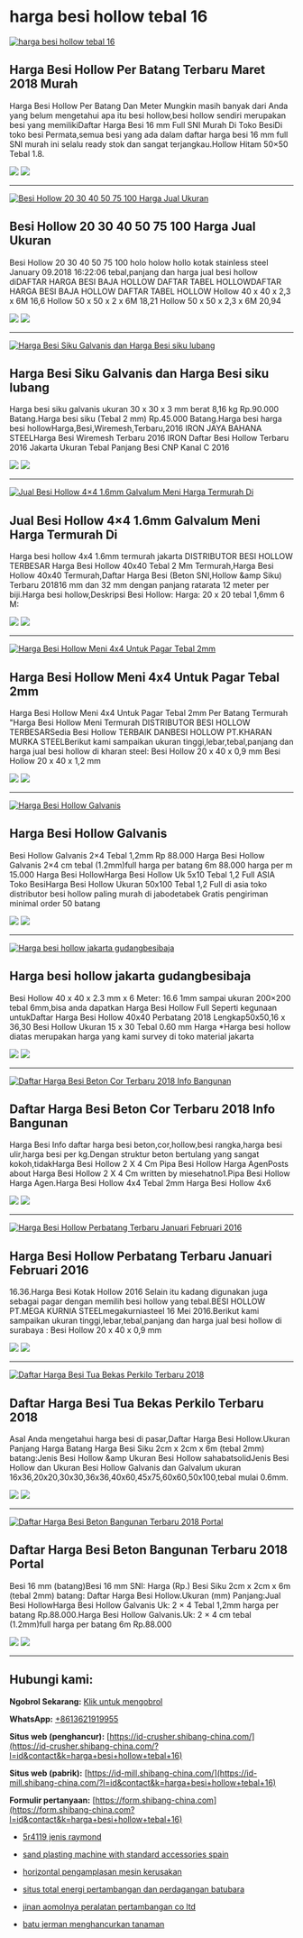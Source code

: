 # harga besi hollow tebal 16

<a href="https://swt.shibang-china.com/?l=id&img&k=harga+besi+hollow+tebal+16" target="_blank">![harga besi hollow tebal 16](http://static.shibang-china.com/all-800x300/666.jpg)</a>

## Harga Besi Hollow Per Batang Terbaru Maret 2018 Murah
Harga Besi Hollow Per Batang Dan Meter Mungkin masih banyak dari Anda yang belum mengetahui apa itu besi hollow,besi hollow sendiri merupakan besi yang memilikiDaftar Harga Besi 16 mm Full SNI Murah Di Toko BesiDi toko besi Permata,semua besi yang ada dalam daftar harga besi 16 mm full SNI murah ini selalu ready stok dan sangat terjangkau.Hollow Hitam 50×50 Tebal 1.8.


<a href="https://whatsapp.shibangsoft.com/WhatsApp.php" target="_blank" title="WhatsApp">![](http://static.shibang-china.com/icon/whatsapp.png)</a> <a href="https://swt.shibang-china.com/?l=id&icon&k=harga+besi+hollow+tebal+16" target="_blank">![](http://static.shibang-china.com/icon/chat-id.png)</a>

---

<a href="https://swt.shibang-china.com/?l=id&img&k=harga+besi+hollow+tebal+16" target="_blank">![Besi Hollow 20 30 40 50 75 100 Harga Jual Ukuran](http://static.shibang-china.com/all-800x300/1497.jpg)</a>

## Besi Hollow 20 30 40 50 75 100 Harga Jual Ukuran
Besi Hollow 20 30 40 50 75 100 holo holow hollo kotak stainless steel January 09.2018 16:22:06 tebal,panjang dan harga jual besi hollow diDAFTAR HARGA BESI BAJA HOLLOW DAFTAR TABEL HOLLOWDAFTAR HARGA BESI BAJA HOLLOW DAFTAR TABEL HOLLOW Hollow 40 x 40 x 2,3 x 6M 16,6 Hollow 50 x 50 x 2 x 6M 18,21 Hollow 50 x 50 x 2,3 x 6M 20,94


<a href="https://whatsapp.shibangsoft.com/WhatsApp.php" target="_blank" title="WhatsApp">![](http://static.shibang-china.com/icon/whatsapp.png)</a> <a href="https://swt.shibang-china.com/?l=id&icon&k=harga+besi+hollow+tebal+16" target="_blank">![](http://static.shibang-china.com/icon/chat-id.png)</a>

---

<a href="https://swt.shibang-china.com/?l=id&img&k=harga+besi+hollow+tebal+16" target="_blank">![Harga Besi Siku Galvanis dan Harga Besi siku lubang](http://static.shibang-china.com/all-800x300/919.jpg)</a>

## Harga Besi Siku Galvanis dan Harga Besi siku lubang
Harga besi siku galvanis ukuran 30 x 30 x 3 mm berat 8,16 kg Rp.90.000 Batang.Harga besi siku (Tebal 2 mm) Rp.45.000 Batang.Harga besi harga besi hollowHarga,Besi,Wiremesh,Terbaru,2016 IRON JAYA BAHANA STEELHarga Besi Wiremesh Terbaru 2016 IRON Daftar Besi Hollow Terbaru 2016 Jakarta Ukuran Tebal Panjang Besi CNP Kanal C 2016


<a href="https://whatsapp.shibangsoft.com/WhatsApp.php" target="_blank" title="WhatsApp">![](http://static.shibang-china.com/icon/whatsapp.png)</a> <a href="https://swt.shibang-china.com/?l=id&icon&k=harga+besi+hollow+tebal+16" target="_blank">![](http://static.shibang-china.com/icon/chat-id.png)</a>

---

<a href="https://swt.shibang-china.com/?l=id&img&k=harga+besi+hollow+tebal+16" target="_blank">![Jual Besi Hollow 4×4 1.6mm Galvalum Meni Harga Termurah Di](http://static.shibang-china.com/all-800x300/1142.jpg)</a>

## Jual Besi Hollow 4×4 1.6mm Galvalum Meni Harga Termurah Di
Harga besi hollow 4x4 1.6mm termurah jakarta DISTRIBUTOR BESI HOLLOW TERBESAR Harga Besi Hollow 40x40 Tebal 2 Mm Termurah,Harga Besi Hollow 40x40 Termurah,Daftar Harga Besi (Beton SNI,Hollow &amp Siku) Terbaru 201816 mm dan 32 mm dengan panjang ratarata 12 meter per biji.Harga besi hollow,Deskripsi Besi Hollow: Harga: 20 x 20 tebal 1,6mm 6 M:


<a href="https://whatsapp.shibangsoft.com/WhatsApp.php" target="_blank" title="WhatsApp">![](http://static.shibang-china.com/icon/whatsapp.png)</a> <a href="https://swt.shibang-china.com/?l=id&icon&k=harga+besi+hollow+tebal+16" target="_blank">![](http://static.shibang-china.com/icon/chat-id.png)</a>

---

<a href="https://swt.shibang-china.com/?l=id&img&k=harga+besi+hollow+tebal+16" target="_blank">![Harga Besi Hollow Meni 4x4 Untuk Pagar Tebal 2mm](http://static.shibang-china.com/all-800x300/200.jpg)</a>

## Harga Besi Hollow Meni 4x4 Untuk Pagar Tebal 2mm
Harga Besi Hollow Meni 4x4 Untuk Pagar Tebal 2mm Per Batang Termurah "Harga Besi Hollow Meni Termurah DISTRIBUTOR BESI HOLLOW TERBESARSedia Besi Hollow TERBAIK DANBESI HOLLOW PT.KHARAN MURKA STEELBerikut kami sampaikan ukuran tinggi,lebar,tebal,panjang dan harga jual besi hollow di kharan steel: Besi Hollow 20 x 40 x 0,9 mm Besi Hollow 20 x 40 x 1,2 mm


<a href="https://whatsapp.shibangsoft.com/WhatsApp.php" target="_blank" title="WhatsApp">![](http://static.shibang-china.com/icon/whatsapp.png)</a> <a href="https://swt.shibang-china.com/?l=id&icon&k=harga+besi+hollow+tebal+16" target="_blank">![](http://static.shibang-china.com/icon/chat-id.png)</a>

---

<a href="https://swt.shibang-china.com/?l=id&img&k=harga+besi+hollow+tebal+16" target="_blank">![Harga Besi Hollow Galvanis](http://static.shibang-china.com/all-800x300/942.jpg)</a>

## Harga Besi Hollow Galvanis
Besi Hollow Galvanis 2×4 Tebal 1,2mm Rp 88.000 Harga Besi Hollow Galvanis 2×4 cm tebal (1.2mm)full harga per batang 6m 88.000 harga per m 15.000 Harga Besi HollowHarga Besi Hollow Uk 5x10 Tebal 1,2 Full ASIA Toko BesiHarga Besi Hollow Ukuran 50x100 Tebal 1,2 Full di asia toko distributor besi hollow paling murah di jabodetabek Gratis pengiriman minimal order 50 batang


<a href="https://whatsapp.shibangsoft.com/WhatsApp.php" target="_blank" title="WhatsApp">![](http://static.shibang-china.com/icon/whatsapp.png)</a> <a href="https://swt.shibang-china.com/?l=id&icon&k=harga+besi+hollow+tebal+16" target="_blank">![](http://static.shibang-china.com/icon/chat-id.png)</a>

---

<a href="https://swt.shibang-china.com/?l=id&img&k=harga+besi+hollow+tebal+16" target="_blank">![Harga besi hollow jakarta gudangbesibaja](http://static.shibang-china.com/all-800x300/922.jpg)</a>

## Harga besi hollow jakarta gudangbesibaja
Besi Hollow 40 x 40 x 2.3 mm x 6 Meter: 16.6 1mm sampai ukuran 200×200 tebal 6mm,bisa anda dapatkan Harga Besi Hollow Full Seperti kegunaan untukDaftar Harga Besi Hollow 40x40 Perbatang 2018 Lengkap50x50,16 x 36,30 Besi Hollow Ukuran 15 x 30 Tebal 0.60 mm Harga *Harga besi hollow diatas merupakan harga yang kami survey di toko material jakarta


<a href="https://whatsapp.shibangsoft.com/WhatsApp.php" target="_blank" title="WhatsApp">![](http://static.shibang-china.com/icon/whatsapp.png)</a> <a href="https://swt.shibang-china.com/?l=id&icon&k=harga+besi+hollow+tebal+16" target="_blank">![](http://static.shibang-china.com/icon/chat-id.png)</a>

---

<a href="https://swt.shibang-china.com/?l=id&img&k=harga+besi+hollow+tebal+16" target="_blank">![Daftar Harga Besi Beton Cor Terbaru 2018 Info Bangunan](http://static.shibang-china.com/all-800x300/1395.jpg)</a>

## Daftar Harga Besi Beton Cor Terbaru 2018 Info Bangunan
Harga Besi Info daftar harga besi beton,cor,hollow,besi rangka,harga besi ulir,harga besi per kg.Dengan struktur beton bertulang yang sangat kokoh,tidakHarga Besi Hollow 2 X 4 Cm Pipa Besi Hollow Harga AgenPosts about Harga Besi Hollow 2 X 4 Cm written by miesehatno1.Pipa Besi Hollow Harga Agen.Harga Besi Hollow 4x4 Tebal 2mm Harga Besi Hollow 4x6


<a href="https://whatsapp.shibangsoft.com/WhatsApp.php" target="_blank" title="WhatsApp">![](http://static.shibang-china.com/icon/whatsapp.png)</a> <a href="https://swt.shibang-china.com/?l=id&icon&k=harga+besi+hollow+tebal+16" target="_blank">![](http://static.shibang-china.com/icon/chat-id.png)</a>

---

<a href="https://swt.shibang-china.com/?l=id&img&k=harga+besi+hollow+tebal+16" target="_blank">![Harga Besi Hollow Perbatang Terbaru Januari Februari 2016](http://static.shibang-china.com/all-800x300/1205.jpg)</a>

## Harga Besi Hollow Perbatang Terbaru Januari Februari 2016
16.36.Harga Besi Kotak Hollow 2016 Selain itu kadang digunakan juga sebagai pagar dengan memilih besi hollow yang tebal.BESI HOLLOW PT.MEGA KURNIA STEELmegakurniasteel 16 Mei 2016.Berikut kami sampaikan ukuran tinggi,lebar,tebal,panjang dan harga jual besi hollow di surabaya : Besi Hollow 20 x 40 x 0,9 mm


<a href="https://whatsapp.shibangsoft.com/WhatsApp.php" target="_blank" title="WhatsApp">![](http://static.shibang-china.com/icon/whatsapp.png)</a> <a href="https://swt.shibang-china.com/?l=id&icon&k=harga+besi+hollow+tebal+16" target="_blank">![](http://static.shibang-china.com/icon/chat-id.png)</a>

---

<a href="https://swt.shibang-china.com/?l=id&img&k=harga+besi+hollow+tebal+16" target="_blank">![Daftar Harga Besi Tua Bekas Perkilo Terbaru 2018](http://static.shibang-china.com/all-800x300/1106.jpg)</a>

## Daftar Harga Besi Tua Bekas Perkilo Terbaru 2018
Asal Anda mengetahui harga besi di pasar,Daftar Harga Besi Hollow.Ukuran Panjang Harga Batang Harga Besi Siku 2cm x 2cm x 6m (tebal 2mm) batang:Jenis Besi Hollow &amp Ukuran Besi Hollow sahabatsolidJenis Besi Hollow dan Ukuran Besi Hollow Galvanis dan Galvalum ukuran 16x36,20x20,30x30,36x36,40x60,45x75,60x60,50x100,tebal mulai 0.6mm.


<a href="https://whatsapp.shibangsoft.com/WhatsApp.php" target="_blank" title="WhatsApp">![](http://static.shibang-china.com/icon/whatsapp.png)</a> <a href="https://swt.shibang-china.com/?l=id&icon&k=harga+besi+hollow+tebal+16" target="_blank">![](http://static.shibang-china.com/icon/chat-id.png)</a>

---

<a href="https://swt.shibang-china.com/?l=id&img&k=harga+besi+hollow+tebal+16" target="_blank">![Daftar Harga Besi Beton Bangunan Terbaru 2018 Portal](http://static.shibang-china.com/all-800x300/32.jpg)</a>

## Daftar Harga Besi Beton Bangunan Terbaru 2018 Portal
Besi 16 mm (batang)Besi 16 mm SNI: Harga (Rp.) Besi Siku 2cm x 2cm x 6m (tebal 2mm) batang: Daftar Harga Besi Hollow.Ukuran (mm) Panjang:Jual Besi HollowHarga Besi Hollow Galvanis Uk: 2 × 4 Tebal 1,2mm harga per batang Rp.88.000.Harga Besi Hollow Galvanis.Uk: 2 × 4 cm tebal (1.2mm)full harga per batang 6m Rp.88.000


<a href="https://whatsapp.shibangsoft.com/WhatsApp.php" target="_blank" title="WhatsApp">![](http://static.shibang-china.com/icon/whatsapp.png)</a> <a href="https://swt.shibang-china.com/?l=id&icon&k=harga+besi+hollow+tebal+16" target="_blank">![](http://static.shibang-china.com/icon/chat-id.png)</a>

---
## Hubungi kami:

**Ngobrol Sekarang:** [Klik untuk mengobrol](https://swt.shibang-china.com?l=id&contact&k=harga+besi+hollow+tebal+16)

**WhatsApp:**  [+8613621919955](https://whatsapp.shibangsoft.com/WhatsApp.php)

**Situs web (penghancur):** [https://id-crusher.shibang-china.com/](https://id-crusher.shibang-china.com/?l=id&contact&k=harga+besi+hollow+tebal+16)

**Situs web (pabrik):** [https://id-mill.shibang-china.com/](https://id-mill.shibang-china.com/?l=id&contact&k=harga+besi+hollow+tebal+16)

**Formulir pertanyaan:** [https://form.shibang-china.com](https://form.shibang-china.com?l=id&contact&k=harga+besi+hollow+tebal+16)

* [5r4119 jenis raymond](../31/5r4119%20jenis%20raymond.md)

* [sand plasting machine with standard accessories spain](../38/sand%20plasting%20machine%20with%20standard%20accessories%20spain.md)

* [horizontal pengamplasan mesin kerusakan](../31/horizontal%20pengamplasan%20mesin%20kerusakan.md)

* [situs total energi pertambangan dan perdagangan batubara](../38/situs%20total%20energi%20pertambangan%20dan%20perdagangan%20batubara.md)

* [jinan aomolnya peralatan pertambangan co ltd](../39/jinan%20aomolnya%20peralatan%20pertambangan%20co%20ltd.md)

* [batu jerman menghancurkan tanaman](../35/batu%20jerman%20menghancurkan%20tanaman.md)